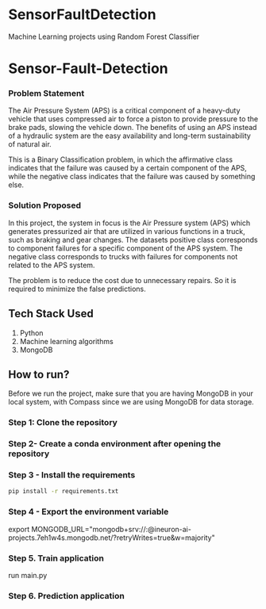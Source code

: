 # SensorFaultDetection
Machine Learning projects using Random Forest Classifier
# Sensor-Fault-Detection

### Problem Statement
The Air Pressure System (APS) is a critical component of a heavy-duty vehicle that uses compressed air to force a piston to provide pressure to the brake pads, slowing the vehicle down. The benefits of using an APS instead of a hydraulic system are the easy availability and long-term sustainability of natural air.

This is a Binary Classification problem, in which the affirmative class indicates that the failure was caused by a certain component of the APS, while the negative class
indicates that the failure was caused by something else.

### Solution Proposed 
In this project, the system in focus is the Air Pressure system (APS) which generates pressurized air that are utilized in various functions in a truck, such as braking and gear changes. The datasets positive class corresponds to component failures for a specific component of the APS system. The negative class corresponds to trucks with failures for components not related to the APS system.

The problem is to reduce the cost due to unnecessary repairs. So it is required to minimize the false predictions.
## Tech Stack Used
1. Python 
3. Machine learning algorithms
5. MongoDB


## How to run?
Before we run the project, make sure that you are having MongoDB in your local system, with Compass since we are using MongoDB for data storage. 


### Step 1: Clone the repository


### Step 2- Create a conda environment after opening the repository


### Step 3 - Install the requirements
```bash
pip install -r requirements.txt
```

### Step 4 - Export the environment variable

export MONGODB_URL="mongodb+srv://<username>:<password>@ineuron-ai-projects.7eh1w4s.mongodb.net/?retryWrites=true&w=majority"


### Step 5. Train application
  run main.py

### Step 6. Prediction application


